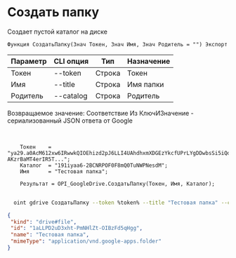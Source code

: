﻿---
sidebar_position: 5
---

# Создать папку
 Создает пустой каталог на диске



`Функция СоздатьПапку(Знач Токен, Знач Имя, Знач Родитель = "") Экспорт`

  | Параметр | CLI опция | Тип | Назначение |
  |-|-|-|-|
  | Токен | --token | Строка | Токен |
  | Имя | --title | Строка | Имя папки |
  | Родитель | --catalog | Строка | Родитель |

  
  Возвращаемое значение:   Соответствие Из КлючИЗначение - сериализованный JSON ответа от Google

<br/>




```bsl title="Пример кода"
    Токен    = "ya29.a0AcM612xw6IRwwkQIOEhizd2pJ6LLI4UAhdhxmXDGEzYkcfUPrLYgDDwbsSi5iQdc78WPs_1_Qor5KipuV6mAIvr6z-AKzrBaMT4erIR5T...";
    Каталог  = "191iyaa6-2BCNRPOF0F8mQ0TuNWPNesdM";
    Имя      = "Тестовая папка";

    Результат = OPI_GoogleDrive.СоздатьПапку(Токен, Имя, Каталог);
```



```sh title="Пример команды CLI"
    
  oint gdrive СоздатьПапку --token %token% --title "Тестовая папка" --catalog %catalog%

```

```json title="Результат"
{
 "kind": "drive#file",
 "id": "1aLLPD2uD3xht-PmNHlZt-OIBzFd5qHgg",
 "name": "Тестовая папка",
 "mimeType": "application/vnd.google-apps.folder"
}
```
